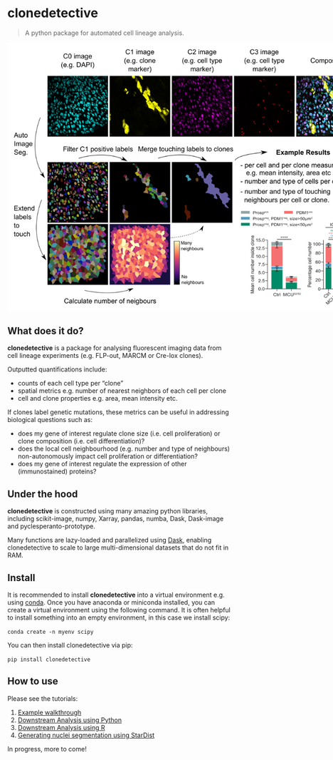 # clonedetective
> A python package for automated cell lineage analysis.


<img src="docs/images/clonedetective_scheme.png" width="800" style="max-width: 800px">

## What does it do?

**clonedetective** is a package for analysing fluorescent imaging data from cell lineage experiments (e.g. FLP-out, MARCM or Cre-lox clones).

Outputted quantifications include:
- counts of each cell type per “clone”
- spatial metrics e.g. number of nearest neighbors of each cell per clone
- cell and clone properties e.g. area, mean intensity etc.

If clones label genetic mutations, these metrics can be useful in addressing biological questions such as:
- does my gene of interest regulate clone size (i.e. cell proliferation) or clone composition (i.e. cell differentiation)?
- does the local cell neighbourhood (e.g. number and type of neighbours) non-autonomously impact cell proliferation or differentiation? 
- does my gene of interest regulate the expression of other (immunostained) proteins?

## Under the hood

**clonedetective** is constructed using many amazing python libraries, including scikit-image, numpy, Xarray, pandas, numba, Dask, Dask-image and pyclesperanto-prototype.

Many functions are lazy-loaded and parallelized using [Dask](https://dask.org/), enabling clonedetective to scale to large multi-dimensional datasets that do not fit in RAM.

## Install

It is recommended to install **clonedetective** into a virtual environment e.g. using [conda](https://docs.conda.io/). Once you have anaconda or miniconda installed, you can create a virtual environment using the following command. It is often helpful to install something into an empty environment, in this case we install scipy:

`conda create -n myenv scipy` 

You can then install clonedetective via pip:

`pip install clonedetective`

## How to use

Please see the tutorials:  
1) [Example walkthrough](https://morriso1.github.io/clonedetective/Tutorial_Walkthrough.html)  
2) [Downstream Analysis using Python](https://morriso1.github.io/clonedetective/Tutorial_Downstream_Analysis_Python.html)  
3) [Downstream Analysis using R](https://morriso1.github.io/clonedetective/Tutorial_Downstream_Analysis_R.html)  
4) [Generating nuclei segmentation using StarDist](https://morriso1.github.io/clonedetective/Tutorial_StarDist_Segmentation.html)  

In progress, more to come!
